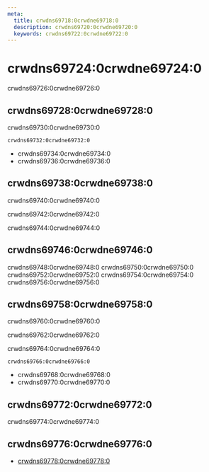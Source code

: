```yaml
---
meta:
  title: crwdns69718:0crwdne69718:0
  description: crwdns69720:0crwdne69720:0
  keywords: crwdns69722:0crwdne69722:0
---
```


# crwdns69724:0crwdne69724:0

crwdns69726:0crwdne69726:0

<entry-ad />

## crwdns69728:0crwdne69728:0

crwdns69730:0crwdne69730:0

`crwdns69732:0crwdne69732:0`

- crwdns69734:0crwdne69734:0
- crwdns69736:0crwdne69736:0

## crwdns69738:0crwdne69738:0

crwdns69740:0crwdne69740:0

  crwdns69742:0crwdne69742:0

  crwdns69744:0crwdne69744:0

## crwdns69746:0crwdne69746:0

crwdns69748:0crwdne69748:0
<alert type="success">crwdns69750:0crwdne69750:0</alert>
<alert type="info">crwdns69752:0crwdne69752:0</alert>
<alert type="warning">crwdns69754:0crwdne69754:0</alert>
<alert type="error">crwdns69756:0crwdne69756:0</alert>

## crwdns69758:0crwdne69758:0

crwdns69760:0crwdne69760:0

  crwdns69762:0crwdne69762:0

  crwdns69764:0crwdne69764:0

  `crwdns69766:0crwdne69766:0`

- crwdns69768:0crwdne69768:0
- crwdns69770:0crwdne69770:0

## crwdns69772:0crwdne69772:0

crwdns69774:0crwdne69774:0

## crwdns69776:0crwdne69776:0

- [crwdns69778:0crwdne69778:0]()

<backmatter />
